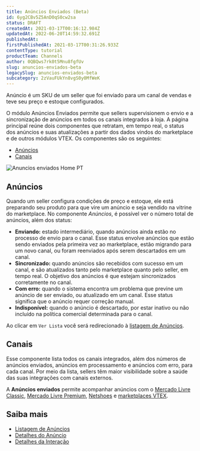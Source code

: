 ```yaml
---
title: Anúncios Enviados (Beta)
id: 6yg2CBv5Z5AnD0qS0cw2sa
status: DRAFT
createdAt: 2021-03-17T00:16:12.984Z
updatedAt: 2022-06-20T14:59:32.691Z
publishedAt: 
firstPublishedAt: 2021-03-17T00:31:26.933Z
contentType: tutorial
productTeam: Channels
author: 0QBQws7rk0t5Mnu8fgfUv
slug: anuncios-enviados-beta
legacySlug: anuncios-enviados-beta
subcategory: 2zVauFUkYn8vgS0y0MfWeK
---
```


Anúncio é um SKU de um seller que foi enviado para um canal de vendas e teve seu preço e estoque configurados. 

O módulo Anúncios Enviados permite que sellers supervisionem o envio e a sincronização de anúncios em todos os canais integrados à loja. A página principal reúne dois componentes que retratam, em tempo real, o status dos anúncios e suas atualizações a partir dos dados vindos do marketplace e de outros módulos VTEX. Os componentes são os seguintes: 

- [Anúncios](https://help.vtex.com/pt/tutorial/anuncios-enviados-beta--6yg2CBv5Z5AnD0qS0cw2sa#anuncios)            
- [Canais](https://help.vtex.com/pt/tutorial/anuncios-enviados-beta--6yg2CBv5Z5AnD0qS0cw2sa#canais)          

![Anuncios enviados Home PT](https://images.ctfassets.net/alneenqid6w5/4eTCYZQ0RRa2n9JN81RhRG/7b571504f49ac69f0788861144905d4e/Anuncios_enviados_Home_PT.jpg)

## Anúncios

Quando um seller configura condições de preço e estoque, ele está preparando seu produto para que vire um anúncio e seja vendido na vitrine do marketplace. No componente *Anúncios*, é possível ver o número total de anúncios, além dos status:

-    **Enviando:** estado intermediário, quando anúncios ainda estão no processo de envio para o canal. Esse status envolve anúncios que estão sendo enviados pela primeira vez ao marketplace, estão migrando para um novo canal, ou foram reenviados após serem descartados em um canal. 
-   **Sincronizado:** quando anúncios são recebidos com sucesso em um canal, e são atualizados tanto pelo marketplace quanto pelo seller, em tempo real. O objetivo dos anúncios é que estejam sincronizados corretamente no canal.
-   **Com erro:** quando o sistema encontra um problema que previne um anúncio de ser enviado, ou atualizado em um canal. Esse status significa que o anúncio requer correção manual. 
-   **Indisponível:** quando o anúncio é descartado, por estar inativo ou não incluído na política comercial determinada para o canal.

<div class="alert alert-info">
Ao clicar em  <code>Ver Lista</code>  você será redirecionado à <a href="https://help.vtex.com/pt/tutorial/listagem-de-anuncios--7MRb9S78aBdZjFGpbuffpE">listagem de Anúncios</a>.
</div>

## Canais

Esse componente lista todos os canais integrados, além dos números de anúncios enviados, anúncios em  processamento e anúncios com erro, para cada canal. Por meio da lista, sellers têm maior visibilidade sobre a saúde das suas integrações com canais externos. 

<div class = "alert alert-info">
A <b>Anúncios enviados</b> permite acompanhar anúncios com o <a href="https://help.vtex.com/pt/tracks/configurar-integracao-do-mercado-livre--2YfvI3Jxe0CGIKoWIGQEIq">Mercado Livre Classic</a>, <a href="https://help.vtex.com/pt/tracks/configurar-integracao-do-mercado-livre--2YfvI3Jxe0CGIKoWIGQEIq">Mercado Livre Premium</a>, <a href="https://help.vtex.com/pt/tracks/configurar-integracao-da-netshoes--5Ua87lhFg4m0kEcuyqmcCm">Netshoes</a> e <a href="https://help.vtex.com/pt/tutorial/estrategias-de-marketplace-na-vtex--tutorials_402#ser-um-marketplace-vtex">marketplaces VTEX</a>.
</div>

## Saiba mais

-  [Listagem de Anúncios](https://help.vtex.com/pt/tutorial/listagem-de-anuncios--7MRb9S78aBdZjFGpbuffpE)  
-  [Detalhes do Anúncio](https://help.vtex.com/pt/tutorial/detalhes-do-anuncio--4FF9QYAewqAn610mDHwb0P)  
-  [Detalhes da Interação](https://help.vtex.com/pt/tutorial/detalhes-da-interacao--5qC6XPkyUsYPd0dqKHQNlf)  

